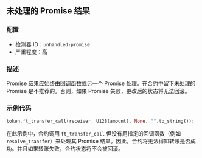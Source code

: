 
## 未处理的 Promise 结果

### 配置

* 检测器 ID：`unhandled-promise`
* 严重程度：高

### 描述

Promise 结果应始终由回调函数或另一个 Promise 处理。在合约中留下未处理的 Promise 是不推荐的。否则，如果 Promise 失败，更改后的状态将无法回滚。

### 示例代码

```rust
token.ft_transfer_call(receiver, U128(amount), None, "".to_string());
```

在此示例中，合约调用 `ft_transfer_call` 但没有用指定的回调函数（例如 `resolve_transfer`）来处理其 Promise 结果。因此，合约将无法得知转账是否成功。并且如果转账失败，合约状态将不会被回滚。
